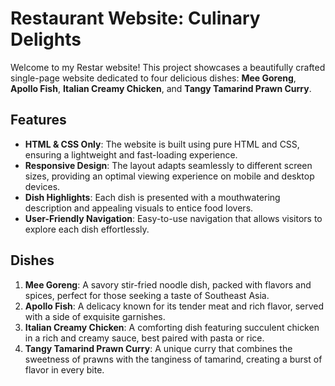 # Restaurant Website: Culinary Delights

Welcome to my Restar website! This project showcases a beautifully crafted single-page website dedicated to four delicious dishes: **Mee Goreng**, **Apollo Fish**, **Italian Creamy Chicken**, and **Tangy Tamarind Prawn Curry**.

## Features

- **HTML & CSS Only**: The website is built using pure HTML and CSS, ensuring a lightweight and fast-loading experience.
- **Responsive Design**: The layout adapts seamlessly to different screen sizes, providing an optimal viewing experience on mobile and desktop devices.
- **Dish Highlights**: Each dish is presented with a mouthwatering description and appealing visuals to entice food lovers.
- **User-Friendly Navigation**: Easy-to-use navigation that allows visitors to explore each dish effortlessly.

## Dishes

1. **Mee Goreng**: A savory stir-fried noodle dish, packed with flavors and spices, perfect for those seeking a taste of Southeast Asia.
2. **Apollo Fish**: A delicacy known for its tender meat and rich flavor, served with a side of exquisite garnishes.
3. **Italian Creamy Chicken**: A comforting dish featuring succulent chicken in a rich and creamy sauce, best paired with pasta or rice.
4. **Tangy Tamarind Prawn Curry**: A unique curry that combines the sweetness of prawns with the tanginess of tamarind, creating a burst of flavor in every bite.

